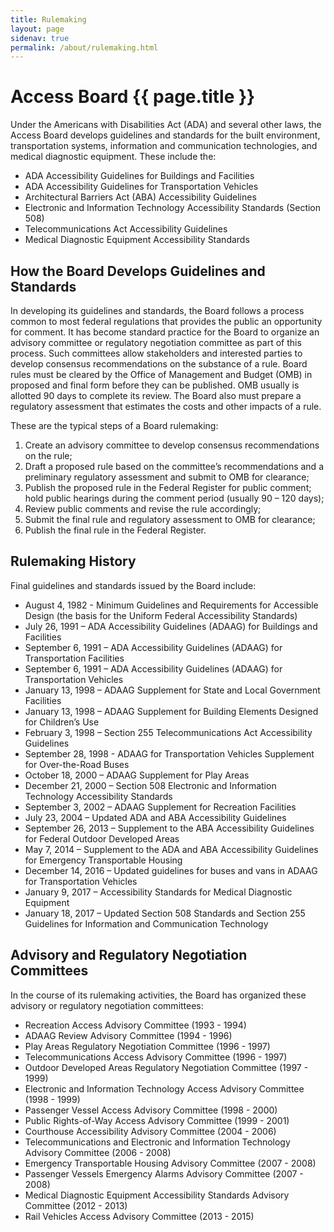 ```yaml
---
title: Rulemaking
layout: page
sidenav: true
permalink: /about/rulemaking.html
---
```


# Access Board {{ page.title }}

Under the Americans with Disabilities Act (ADA) and several other laws, the Access Board develops guidelines and standards for the built environment, transportation systems, information and communication technologies, and medical diagnostic equipment.  These include the:

- ADA Accessibility Guidelines for Buildings and Facilities
- ADA Accessibility Guidelines for Transportation Vehicles
- Architectural Barriers Act (ABA) Accessibility Guidelines
- Electronic and Information Technology Accessibility Standards (Section 508)
- Telecommunications Act Accessibility Guidelines
- Medical Diagnostic Equipment Accessibility Standards

## How the Board Develops Guidelines and Standards

In developing its guidelines and standards, the Board follows a process common to most federal regulations that provides the public an opportunity for comment. It has become standard practice for the Board to organize an advisory committee or regulatory negotiation committee as part of this process.  Such committees allow stakeholders and interested parties to develop consensus recommendations on the substance of a rule.  Board rules must be cleared by the Office of Management and Budget (OMB) in proposed and final form before they can be published.  OMB usually is allotted 90 days to complete its review.  The Board also must prepare a regulatory assessment that estimates the costs and other impacts of a rule.  

These are the typical steps of a Board rulemaking:

1.  Create an advisory committee to develop consensus recommendations on the rule;
2.  Draft a proposed rule based on the committee’s recommendations and a preliminary regulatory assessment and submit to OMB for clearance;
3.  Publish the proposed rule in the Federal Register for public comment; hold public hearings during the comment period (usually 90 – 120 days);
4.  Review public comments and revise the rule accordingly;
5.  Submit the final rule and regulatory assessment to OMB for clearance;
6.  Publish the final rule in the Federal Register.

## Rulemaking History 

Final guidelines and standards issued by the Board include:

- August 4, 1982 - Minimum Guidelines and Requirements for Accessible Design (the basis for the Uniform Federal Accessibility Standards)
- July 26, 1991 – ADA Accessibility Guidelines (ADAAG) for Buildings and Facilities
- September 6, 1991 – ADA Accessibility Guidelines (ADAAG) for Transportation Facilities
- September 6, 1991 – ADA Accessibility Guidelines (ADAAG) for Transportation Vehicles
- January 13, 1998 – ADAAG Supplement for State and Local Government Facilities
- January 13, 1998 – ADAAG Supplement for Building Elements Designed for Children’s Use
- February 3, 1998 – Section 255 Telecommunications Act Accessibility Guidelines
- September 28, 1998 - ADAAG for Transportation Vehicles Supplement for Over-the-Road Buses
- October 18, 2000 – ADAAG Supplement for Play Areas
- December 21, 2000 –  Section 508 Electronic and Information Technology Accessibility Standards
- September 3, 2002 – ADAAG Supplement for Recreation Facilities
- July 23, 2004 – Updated ADA and ABA Accessibility Guidelines
- September 26, 2013 – Supplement to the ABA Accessibility Guidelines for Federal Outdoor Developed Areas
- May 7, 2014 – Supplement to the ADA and ABA Accessibility Guidelines for Emergency Transportable Housing
- December 14, 2016 – Updated guidelines for buses and vans in ADAAG for Transportation Vehicles 
- January 9, 2017 – Accessibility Standards for Medical Diagnostic Equipment
- January 18, 2017 – Updated Section 508 Standards and Section 255 Guidelines for Information and Communication Technology

## Advisory and Regulatory Negotiation Committees

In the course of its rulemaking activities, the Board has organized these advisory or regulatory negotiation committees:

- Recreation Access Advisory Committee (1993 - 1994)
- ADAAG Review Advisory Committee (1994 - 1996)
- Play Areas Regulatory Negotiation Committee (1996 - 1997)
- Telecommunications Access Advisory Committee (1996 - 1997)
- Outdoor Developed Areas Regulatory Negotiation Committee (1997 - 1999)
- Electronic and Information Technology Access Advisory Committee (1998 - 1999)
- Passenger Vessel Access Advisory Committee (1998 - 2000)
- Public Rights-of-Way Access Advisory Committee (1999 - 2001)
- Courthouse Accessibility Advisory Committee (2004 - 2006)
- Telecommunications and Electronic and Information Technology Advisory Committee (2006 - 2008)
- Emergency Transportable Housing Advisory Committee (2007 - 2008)
- Passenger Vessels Emergency Alarms Advisory Committee (2007 - 2008)
- Medical Diagnostic Equipment Accessibility Standards Advisory Committee (2012 - 2013)
- Rail Vehicles Access Advisory Committee (2013 - 2015)
